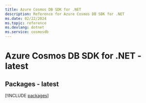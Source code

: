 ```yaml
---
title: Azure Cosmos DB SDK for .NET
description: Reference for Azure Cosmos DB SDK for .NET
ms.date: 02/22/2024
ms.topic: reference
ms.devlang: dotnet
ms.service: cosmosdb
---
```

# Azure Cosmos DB SDK for .NET - latest
## Packages - latest
[!INCLUDE [packages](cosmos-db-index.md)]
